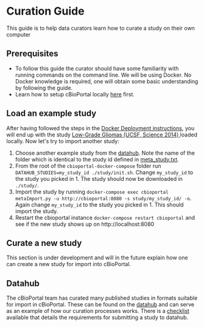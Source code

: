 # Curation Guide
This guide is to help data curators learn how to curate a study on their own computer

## Prerequisites
- To follow this guide the curator should have some familiarity with running commands on the command line. We will be using Docker. No Docker knowledge is required, one will obtain some basic understanding by following the guide.
- Learn how to setup cBioPortal locally [here](docker/README.md) first.

## Load an example study
After having followed the steps in the [Docker Deployment instructions](docker/README.md), you will end up with the study [Low-Grade Gliomas (UCSF, Science 2014)
](https://www.cbioportal.org/study/summary?id=lgg_ucsf_2014) loaded locally. Now let's try to import another study:

1. Choose another example study from the [datahub](https://github.com/cBioPortal/datahub/tree/master/public). Note the name of the folder which is identical to the study id defined in [meta_study.txt](https://github.com/cBioPortal/datahub/blob/master/public/lgg_ucsf_2014/meta_study.txt#L2).
2. From the root of the `cbioportal-docker-compose` folder run `DATAHUB_STUDIES=my_study_id ./study/init.sh`. Change `my_study_id` to the study you picked in 1. The study should now be downloaded in `./study/`.
3. Import the study by running `docker-compose exec cbioportal metaImport.py -u http://cbioportal:8080 -s study/my_study_id/ -o`. Again change `my_study_id` to the study you picked in 1. This should import the study.
4. Restart the cbioportal instance `docker-compose restart cbioportal` and see if the new study shows up on http://localhost:8080

## Curate a new study
This section is under development and will in the future explain how one can create a new study for import into cBioPortal.

## Datahub
The cBioPortal team has curated many published studies in formats suitable for import in cBioPortal. These can
be found on the [datahub](https://github.com/cbioportal/datahub) and can serve as an example of how our curation
processes works. There is a [checklist](https://github.com/cBioPortal/datahub/blob/master/docs/complete-curation-checklist.md) available
that details the requirements for submitting a study to datahub.
